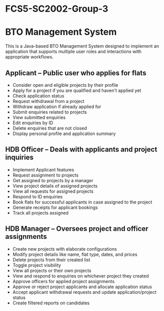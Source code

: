 # FCS5-SC2002-Group-3
# BTO Management System

This is a Java-based BTO Management System designed to implement an application that supports multiple user roles and interactions with appropriate workflows.

## Applicant – Public user who applies for flats
- Consider open and eligible projects by their profile
- Apply for a project if you are qualified and haven't applied yet
- Check application status
- Request withdrawal from a project
- Withdraw application if already applied for
- Submit enquiries related to projects
- View submitted enquiries
- Edit enquiries by ID
- Delete enquiries that are not closed
- Display personal profile and application summary

## HDB Officer – Deals with applicants and project inquiries
- Implement Applicant features
- Request assignment to projects
- Get assigned to projects by a manager
- View project details of assigned projects
- View all requests for assigned projects
- Respond to ID enquiries
- Book flats for successful applicants in case assigned to the project
- Generate receipts for applicant bookings
- Track all projects assigned

## HDB Manager – Oversees project and officer assignments
- Create new projects with elaborate configurations
- Modify project details like name, flat type, dates, and prices
- Delete projects from their created list
- Toggle project visibility
- View all projects or their own projects
- View and respond to enquiries on whichever project they created
- Approve officers for applied project assignments
- Approve or reject project applicants and allocate application status
- Accept applicant withdrawal requests and update application/project status
- Create filtered reports on candidates
